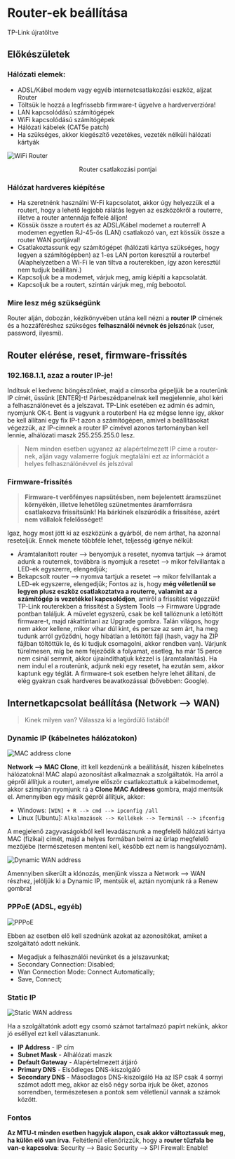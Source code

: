 # Router-ek beállítása
TP-Link újratöltve

## Előkészületek
### Hálózati elemek:
* ADSL/Kábel modem vagy egyéb internetcsatlakozási eszköz, aljzat
Router
* Töltsük le hozzá a legfrissebb firmware-t ügyelve a hardververzióra!
* LAN kapcsolódású számítógépek
* WiFi kapcsolódású számítógépek
* Hálózati kábelek (CAT5e patch)
* Ha szükséges, akkor kiegészítő vezetékes, vezeték nélküli hálózati kártyák

<p style="text-align:center">

![WiFi Router](42740_router_mi.png "Router csatlakozási pontjai")

</p>

<p style="text-align:center">Router csatlakozási pontjai</p>

### Hálózat hardveres kiépítése
* Ha szeretnénk használni W-Fi kapcsolatot, akkor úgy helyezzük el a routert, hogy a lehető legjobb rálátás legyen az eszközökről a routerre, illetve a router antennája felfelé álljon!
* Kössük össze a routert és az ADSL/Kábel modemet a routerrel! A modemen egyetlen RJ-45-ös (LAN) csatlakozó van, ezt kössük össze a router WAN portjával!
* Csatlakoztassunk egy számítógépet (hálózati kártya szükséges, hogy legyen a számítógépben) az 1-es LAN porton keresztül a routerbe! (Alaphelyzetben a Wi-Fi le van tiltva a routerekben, így azon keresztül nem tudjuk beállítani.)
* Kapcsoljuk be a modemet, várjuk meg, amíg kiépíti a kapcsolatát.
* Kapcsoljuk be a routert, szintán várjuk meg, míg bebootol.

### Mire lesz még szükségünk
Router alján, dobozán, kézikönyvében utána kell nézni a **router IP** címének és a hozzáféréshez szükséges **felhasználói névnek és jelszó**nak (user, password, ilyesmi).

## Router elérése, reset, firmware-frissítés
### 192.168.1.1, azaz a router IP-je!
Indítsuk el kedvenc böngészőnket, majd a címsorba gépeljük be a routerünk IP címét, üssünk [ENTER]-t! Párbeszédpanelnak kell megjelennie, ahol kéri a felhasználónevet és a jelszavat. TP-Link esetében ez admin és admin, nyomjunk OK-t. Bent is vagyunk a routerben!
Ha ez mégse lenne így, akkor be kell állítani egy fix IP-t azon a számítógépen, amivel a beállításokat végezzük, az IP-címnek a router IP címével azonos tartományban kell lennie, alhálózati maszk 255.255.255.0 lesz.

> Nem minden esetben ugyanez az alapértelmezett IP címe a router-nek, alján vagy valamerre fogjuk megtalálni ezt az információt a helyes felhasználónévvel és jelszóval

### Firmware-frissítés
> **Firmware-t verőfényes napsütésben, nem bejelentett áramszünet környékén, illetve lehetőleg szünetmentes áramforrásra csatlakozva frissítsünk!
Ha bárkinek elszúródik a frissítése, azért nem vállalok felelősséget!**

Igaz, hogy most jött ki az eszközünk a gyárból, de nem árthat, ha azonnal reseteljük. Ennek menete többféle lehet, teljesség igénye nélkül:
* Áramtalanított router --> benyomjuk a resetet, nyomva tartjuk --> áramot adunk a routernek, továbbra is nyomjuk a resetet --> mikor felvillantak a LED-ek egyszerre, elengedjük;
* Bekapcsolt router --> nyomva tartjuk a resetet --> mikor felvillantak a LED-ek egyszerre, elengedjük;
Fontos az is, hogy **még véletlenül se legyen plusz eszköz csatlakoztatva a routerre, valamint az a számítógép is vezetékkel kapcsolódjon**, amiről a frissítést végezzük!
TP-Link routerekben a frissítést a System Tools --> Firmware Upgrade pontban találjuk. A művelet egyszerű, csak be kell tallóznunk a letöltött firmware-t, majd rákattintani az Upgrade gombra. Talán világos, hogy nem akkor kellene, mikor vihar dúl kint, és persze az sem árt, ha meg tudunk arról győződni, hogy hibátlan a letöltött fájl (hash, vagy ha ZIP fájlban töltöttük le, és ki tudjuk csomagolni, akkor rendben van). Várjunk türelmesen, míg be nem fejeződik a folyamat, esetleg, ha már 15 perce nem csinál semmit, akkor újraindíthatjuk kézzel is (áramtalanítás).
Ha nem indul el a routerünk, adjunk neki egy resetet, ha ezután sem, akkor kaptunk egy téglát. A firmware-t sok esetben helyre lehet állítani, de elég gyakran csak hardveres beavatkozással (bővebben: Google).

## Internetkapcsolat beállítása (Network --> WAN)
> Kinek milyen van? Válassza ki a legördülő listából!

### Dynamic IP (kábelnetes hálózatokon)

<p style="text-align:center">

![MAC address clone](network_mac_clone.png "MAC address clone")

</p>

**Network --> MAC Clone**, itt kell kezdenünk a beállítását, hiszen kábelnetes hálózatoknál MAC alapú azonosítást alkalmaznak a szolgáltatók. Ha arról a gépről állítjuk a routert, amelyre először csatlakoztattuk a kábelmodemet, akkor szimplán nyomjunk rá a **Clone MAC Address** gombra, majd mentsük el.
Amennyiben egy másik gépről állítjuk, akkor:

* Windows: ```[WIN] + R --> cmd --> ipconfig /all```
* Linux [Ubuntu]: ```Alkalmazások --> Kellékek --> Terminál --> ifconfig```

A megjelenő zagyvaságokból kell levadásznunk a megfelelő hálózati kártya MAC (fizikai) címét, majd a helyes formában beírni az űrlap megfelelő mezőjébe (természetesen menteni kell, később ezt nem is hangsúlyoznám).

<p style="text-align:center">

![Dynamic WAN address](network_wan_dynamic.png "Dynamic WAN address")

</p>

Amennyiben sikerült a klónozás, menjünk vissza a Network --> WAN részhez, jelöljük ki a Dynamic IP, mentsük el, aztán nyomjunk rá a Renew gombra!

### PPPoE (ADSL, egyéb)

<p style="text-align:center">

![PPPoE](network_wan_pppoe.png "PPPoE")

</p>

Ebben az esetben elő kell szednünk azokat az azonosítókat, amiket a szolgáltató adott nekünk.
* Megadjuk a felhasználói nevünket és a jelszavunkat;
* Secondary Connection: Disabled;
* Wan Connection Mode: Connect Automatically;
* Save, Connect;

### Static IP

<p style="text-align:center">

![Static WAN address](network_wan_static.png "Static WAN address")

</p>

Ha a szolgáltatónk adott egy csomó számot tartalmazó papírt nekünk, akkor jó eséllyel ezt kell választanunk.
* **IP Address** - IP cím
* **Subnet Mask** - Alhálózati maszk
* **Default Gateway** - Alapértelmezett átjáró
* **Primary DNS** - Elsődleges DNS-kiszolgáló
* **Secondary DNS** - Másodlagos DNS-kiszolgáló
Ha az ISP csak 4 sornyi számot adott meg, akkor az első négy sorba írjuk be őket, azonos sorrendben, természetesen a pontok sem véletlenül vannak a számok között.

### Fontos

**Az MTU-t minden esetben hagyjuk alapon, csak akkor változtassuk meg, ha külön elő van írva.**
Feltétlenül ellenőrizzük, hogy a **router tűzfala be van-e kapcsolva**: Security --> Basic Security --> SPI Firewall: Enable!

